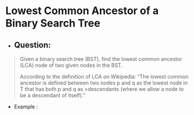 # Lowest Common Ancestor of a Binary Search Tree
- ## Question:
>Given a binary search tree (BST), find the lowest common ancestor (LCA) node of two given nodes in the BST.
>
>According to the definition of LCA on Wikipedia: “The lowest common ancestor is defined between two nodes p and q as the lowest node in T that has both p and q as >descendants (where we allow a node to be a descendant of itself).”

- Example :

